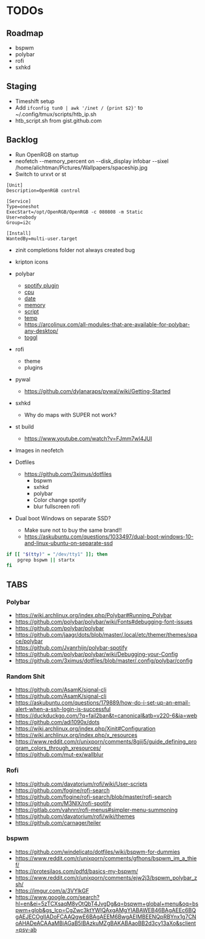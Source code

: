 # TODOs

## Roadmap

- bspwm
- polybar
- rofi
- sxhkd

## Staging

- Timeshift setup
- Add `ifconfig tun0 | awk '/inet / {print $2}'` to ~/.config/tmux/scripts/htb_ip.sh
- htb_script.sh from gist.github.com

## Backlog

- Run OpenRGB on startup
- neofetch --memory_percent on --disk_display infobar --sixel /home/alichtman/Pictures/Wallpapers/spaceship.jpg
- Switch to urxvt or st


```
[Unit]
Description=OpenRGB control

[Service]
Type=oneshot
ExecStart=/opt/OpenRGB/OpenRGB -c 080808 -m Static
User=nobody
Group=i2c

[Install]
WantedBy=multi-user.target
```

- zinit completions folder not always created bug

- kripton icons

- polybar
    * [spotify plugin](https://github.com/Jvanrhijn/polybar-spotify)
    * [cpu](https://github.com/polybar/polybar/wiki/Module:-cpu)
    * [date](https://github.com/polybar/polybar/wiki/Module:-date)
    * [memory](https://github.com/polybar/polybar/wiki/Module:-memory)
    * [script](https://github.com/polybar/polybar/wiki/Module:-script)
    * [temp](https://github.com/polybar/polybar/wiki/Module:-temperature)
    * https://arcolinux.com/all-modules-that-are-available-for-polybar-any-desktop/
    * [toggl](https://github.com/jduar/toggl_tools)

- rofi
    * theme
    * plugins

- pywal
    * https://github.com/dylanaraps/pywal/wiki/Getting-Started

- sxhkd
    * Why do maps with SUPER not work?

- st build
    * https://www.youtube.com/watch?v=FJmm7wl4JUI

- Images in neofetch

- Dotfiles
    * https://github.com/3ximus/dotfiles
        + bspwm
        + sxhkd
        + polybar
        + Color change spotify
        + blur fullscreen rofi

- Dual boot Windows on separate SSD?
    * Make sure not to buy the same brand!!
    * https://askubuntu.com/questions/1033497/dual-boot-windows-10-and-linux-ubuntu-on-separate-ssd

```bash
if [[ "$(tty)" = "/dev/tty1" ]]; then
    pgrep bspwm || startx
fi
```



## TABS

### Polybar

- https://wiki.archlinux.org/index.php/Polybar#Running_Polybar
- https://github.com/polybar/polybar/wiki/Fonts#debugging-font-issues
- https://github.com/polybar/polybar
- https://github.com/jaagr/dots/blob/master/.local/etc/themer/themes/space/polybar
- https://github.com/Jvanrhijn/polybar-spotify
- https://github.com/polybar/polybar/wiki/Debugging-your-Config
- https://github.com/3ximus/dotfiles/blob/master/.config/polybar/config


### Random Shit

- https://github.com/AsamK/signal-cli
- https://github.com/AsamK/signal-cli
- https://askubuntu.com/questions/179889/how-do-i-set-up-an-email-alert-when-a-ssh-login-is-successful
- https://duckduckgo.com/?q=fail2ban&t=canonical&atb=v220-6&ia=web
- https://github.com/adi1090x/dots
- https://wiki.archlinux.org/index.php/Xinit#Configuration
- https://wiki.archlinux.org/index.php/x_resources
- https://www.reddit.com/r/unixporn/comments/8giij5/guide_defining_program_colors_through_xresources/
- https://github.com/mut-ex/wallblur


### Rofi

- https://github.com/davatorium/rofi/wiki/User-scripts
- https://github.com/fogine/rofi-search
- https://github.com/fogine/rofi-search/blob/master/rofi-search
- https://github.com/M3NIX/rofi-spotify
- https://gitlab.com/vahnrr/rofi-menus#simpler-menu-summoning
- https://github.com/davatorium/rofi/wiki/themes
- https://github.com/carnager/teiler


### bspwm

- https://github.com/windelicato/dotfiles/wiki/bspwm-for-dummies
- https://www.reddit.com/r/unixporn/comments/gfhons/bspwm_im_a_thief/
- https://protesilaos.com/pdfd/basics-my-bspwm/
- https://www.reddit.com/r/unixporn/comments/ejw2j3/bspwm_polybar_zsh/
- https://imgur.com/a/3VYlkGF
- https://www.google.com/search?hl=en&ei=5zTCXsaqM8vOtQbT4JvgDg&q=bspwm+global+menu&oq=bspwm+glob&gs_lcp=CgZwc3ktYWIQAxgAMgYIABAWEB46BAgAEEc6BQgAEJECOgIIADoFCAAQgwE6BAgAEEM6BwgAEIMBEENQpRBYnx1g7CNoAHADeACAAaMBiAGaB5IBAzkuMZgBAKABAaoBB2d3cy13aXo&sclient=psy-ab
